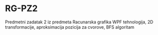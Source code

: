 # RG-PZ2
Predmetni zadatak 2 iz predmeta Racunarska grafika
WPF tehnologija, 2D transformacije, aproksimacija pozicija za cvorove,
BFS algoritam
